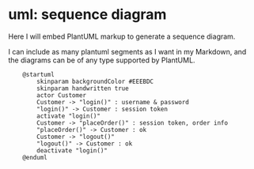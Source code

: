 # uml: sequence diagram

Here I will embed PlantUML markup to generate a sequence diagram.

I can include as many plantuml segments as I want in my Markdown, and the diagrams can be of any type supported by PlantUML.

```plantuml
    @startuml
        skinparam backgroundColor #EEEBDC
        skinparam handwritten true
        actor Customer
        Customer -> "login()" : username & password
        "login()" -> Customer : session token
        activate "login()"
        Customer -> "placeOrder()" : session token, order info
        "placeOrder()" -> Customer : ok
        Customer -> "logout()"
        "logout()" -> Customer : ok
        deactivate "login()"
    @enduml
```
